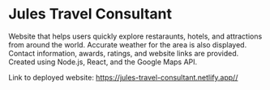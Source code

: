 # Jules Travel Consultant

Website that helps users quickly explore restaraunts, hotels, and attractions from around the world.
Accurate weather for the area is also displayed.
Contact information, awards, ratings, and website links are provided.
Created using Node.js, React, and the Google Maps API. 

Link to deployed website: https://jules-travel-consultant.netlify.app//
